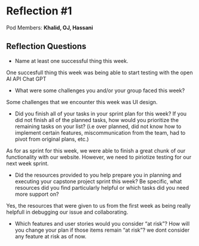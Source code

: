 # Reflection #1

Pod Members: **Khalid, OJ, Hassani**

## Reflection Questions

* Name at least one successful thing this week.

 One succesfull thing this week was being able to start testing with the open AI API Chat GPT

* What were some challenges you and/or your group faced this week?

Some challenges that we encounter this week was UI design. 

* Did you finish all of your tasks in your sprint plan for this week? If you did not finish all of the planned tasks, how would you prioritize the remaining tasks on your list?  (i.e over planned, did not know how to implement certain features, miscommunication from the team, had to pivot from original plans, etc.)

As for as sprint for this week, we were able to finish a great chunk of our functionality with our website. However, we need to piriotize testing for our next week sprint. 

* Did the resources provided to you help prepare you in planning and executing your capstone project sprint this week? Be specific, what resources did you find particularly helpful or which tasks did you need more support on?

 Yes, the resources that were given to us from the first week as being really helpfull in debugging our issue and collaborating. 

* Which features and user stories would you consider “at risk”? How will you change your plan if those items remain “at risk”?
  we dont consider any feature at risk as of now. 


